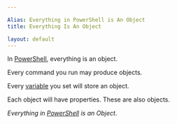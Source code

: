 ```yaml
---

Alias: Everything in PowerShell is An Object
title: Everything Is An Object

layout: default
---
```


In [PowerShell](/PowerShell), everything is an object.

Every command you run may produce objects.

Every [variable](/PowerShell/Variables) you set will store an object.

Each object will have properties.  These are also objects.

_Everything in [PowerShell](/PowerShell) is an Object_.
